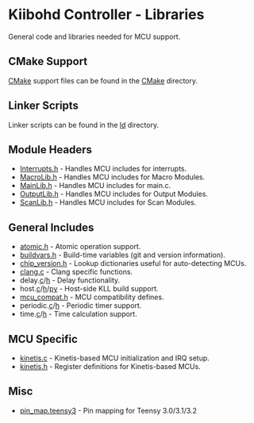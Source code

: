 # Kiibohd Controller - Libraries

General code and libraries needed for MCU support.


## CMake Support

[CMake](CMake) support files can be found in the [CMake](CMake) directory.


## Linker Scripts

Linker scripts can be found in the [ld](ld) directory.


## Module Headers

* [Interrupts.h](Interrupts.h) - Handles MCU includes for interrupts.
* [MacroLib.h](MacroLib.h) - Handles MCU includes for Macro Modules.
* [MainLib.h](MainLib.h) - Handles MCU includes for main.c.
* [OutputLib.h](OutputLib.h) - Handles MCU includes for Output Modules.
* [ScanLib.h](ScanLib.h) - Handles MCU includes for Scan Modules.


## General Includes

* [atomic.h](atomic.h) - Atomic operation support.
* [buildvars.h](_buildvars.h) - Build-time variables (git and version information).
* [chip_version.h](chip_version.h) - Lookup dictionaries useful for auto-detecting MCUs.
* [clang.c](clang.c) - Clang specific functions.
* delay.[c](delay.c)/[h](delay.h) - Delay functionality.
* host.[c](host.c)/[h](host.h)/[py](host.py) - Host-side KLL build support.
* [mcu_compat.h](mcu_compat.h) - MCU compatibility defines.
* periodic.[c](periodic.c)/[h](periodic.h) - Periodic timer support.
* time.[c](time.c)/[h](time.h) - Time calculation support.


## MCU Specific

* [kinetis.c](kinetis.c) - Kinetis-based MCU initialization and IRQ setup.
* [kinetis.h](kinetis.h) - Register definitions for Kinetis-based MCUs.


## Misc

* [pin_map.teensy3](pin_map.teensy3) - Pin mapping for Teensy 3.0/3.1/3.2

